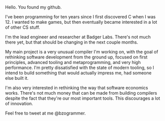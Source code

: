 Hello. You found my github.

I've been programming for ten years since I first discovered C when I was 12.
I wanted to make games, but then eventually became interested in a lot of other CS stuff.

I'm the lead engineer and researcher at Badger Labs. There's not much there yet, but that should be changing in the next couple months.

My main project is a very unusual compiler I'm working on, with the goal of rethinking software development from the ground up, focused on first principles, advanced tooling and metaprogramming, and very high performance.
I'm pretty dissatisfied with the state of modern tooling, so I intend to build something that would actually impress me, had someone else built it.

I'm also very interested in rethinking the way that software economics works. There's not much money that can be made from building compilers despite the fact that they're our most important tools. This discourages a lot of innovation.

Feel free to tweet at me @bzogrammer.



<!--
**charlesrosenbauer/charlesrosenbauer** is a ✨ _special_ ✨ repository because its `README.md` (this file) appears on your GitHub profile.

Here are some ideas to get you started:

- 🔭 I’m currently working on ...
- 🌱 I’m currently learning ...
- 👯 I’m looking to collaborate on ...
- 🤔 I’m looking for help with ...
- 💬 Ask me about ...
- 📫 How to reach me: ...
- 😄 Pronouns: ...
- ⚡ Fun fact: ...
-->
